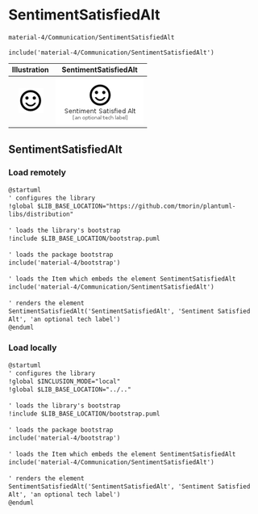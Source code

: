 # SentimentSatisfiedAlt


```text
material-4/Communication/SentimentSatisfiedAlt
```

```text
include('material-4/Communication/SentimentSatisfiedAlt')
```



| Illustration | SentimentSatisfiedAlt |
| :---: | :---: |
| ![illustration for Illustration](../../material-4/Communication/SentimentSatisfiedAlt.png) | ![illustration for SentimentSatisfiedAlt](../../material-4/Communication/SentimentSatisfiedAlt.Local.png) |




## SentimentSatisfiedAlt

### Load remotely
```plantuml
@startuml
' configures the library
!global $LIB_BASE_LOCATION="https://github.com/tmorin/plantuml-libs/distribution"

' loads the library's bootstrap
!include $LIB_BASE_LOCATION/bootstrap.puml

' loads the package bootstrap
include('material-4/bootstrap')

' loads the Item which embeds the element SentimentSatisfiedAlt
include('material-4/Communication/SentimentSatisfiedAlt')

' renders the element
SentimentSatisfiedAlt('SentimentSatisfiedAlt', 'Sentiment Satisfied Alt', 'an optional tech label')
@enduml
```

### Load locally
```plantuml
@startuml
' configures the library
!global $INCLUSION_MODE="local"
!global $LIB_BASE_LOCATION="../.."

' loads the library's bootstrap
!include $LIB_BASE_LOCATION/bootstrap.puml

' loads the package bootstrap
include('material-4/bootstrap')

' loads the Item which embeds the element SentimentSatisfiedAlt
include('material-4/Communication/SentimentSatisfiedAlt')

' renders the element
SentimentSatisfiedAlt('SentimentSatisfiedAlt', 'Sentiment Satisfied Alt', 'an optional tech label')
@enduml
```

